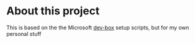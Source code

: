 
# About this project
This is based on the the Microsoft [dev-box](https://github.com/Microsoft/windows-dev-box-setup-scripts) setup scripts, but for my own personal stuff